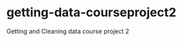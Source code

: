 getting-data-courseproject2
===========================

Getting and Cleaning data course project 2
